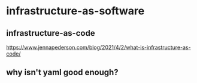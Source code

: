 # infrastructure-as-software
## infrastructure-as-code
https://www.jennapederson.com/blog/2021/4/2/what-is-infrastructure-as-code/

## why isn't yaml good enough?